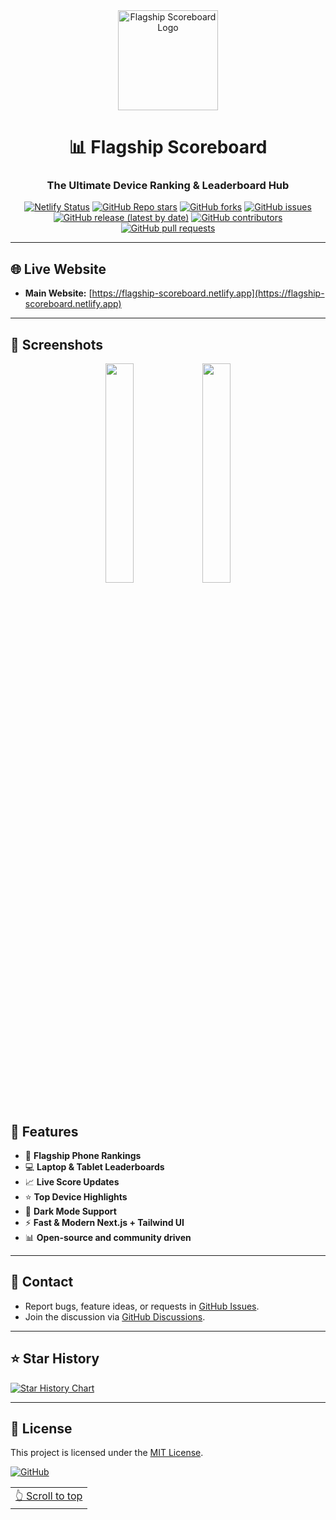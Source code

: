 <div align="center">

<a href="/">
  <img src="https://ik.imagekit.io/dy44khd73/image_1751767380643.jpeg?updatedAt=1751771098088" width="160" height="160" align="center" alt="Flagship Scoreboard Logo">
</a>

# 📊 Flagship Scoreboard

### The Ultimate Device Ranking & Leaderboard Hub

[![Netlify Status](https://api.netlify.com/api/v1/badges/1b0752f1-b003-4a36-b07e-74c5ce255964/deploy-status)](https://app.netlify.com/projects/flagship-scoreboard/deploys)
[![GitHub Repo stars](https://img.shields.io/github/stars/HexaGhost-09/flagship-scoreboard?style=flat&logo=github)](https://github.com/HexaGhost-09/flagship-scoreboard/stargazers)
[![GitHub forks](https://img.shields.io/github/forks/HexaGhost-09/flagship-scoreboard?style=flat&logo=github)](https://github.com/HexaGhost-09/flagship-scoreboard/network)
[![GitHub issues](https://img.shields.io/github/issues/HexaGhost-09/flagship-scoreboard)](https://github.com/HexaGhost-09/flagship-scoreboard/issues)
[![GitHub release (latest by date)](https://img.shields.io/github/v/release/HexaGhost-09/flagship-scoreboard)](https://github.com/HexaGhost-09/flagship-scoreboard/releases)
[![GitHub contributors](https://img.shields.io/github/contributors/HexaGhost-09/flagship-scoreboard)](https://github.com/HexaGhost-09/flagship-scoreboard/graphs/contributors)
[![GitHub pull requests](https://img.shields.io/github/issues-pr/HexaGhost-09/flagship-scoreboard)](https://github.com/HexaGhost-09/flagship-scoreboard/pulls)

</div>

---

## 🌐 Live Website

- **Main Website:** [https://flagship-scoreboard.netlify.app](https://flagship-scoreboard.netlify.app)

---

## 📱 Screenshots

<div align="center">
  <img src="https://ik.imagekit.io/dy44khd73/screenshot1.jpg" width="30%" />
  <img src="https://ik.imagekit.io/dy44khd73/screenshot2.jpg" width="30%" />
  <!-- Add more screenshots if you want -->
</div>

<br>

## 📖 Features

- 📱 **Flagship Phone Rankings**
- 💻 **Laptop & Tablet Leaderboards**
- 📈 **Live Score Updates**
- ⭐ **Top Device Highlights**
- 🌙 **Dark Mode Support**
- ⚡ **Fast & Modern Next.js + Tailwind UI**
- 📊 **Open-source and community driven**

---

## 💬 Contact

- Report bugs, feature ideas, or requests in [GitHub Issues](https://github.com/HexaGhost-09/flagship-scoreboard/issues).
- Join the discussion via [GitHub Discussions](https://github.com/HexaGhost-09/flagship-scoreboard/discussions).

---

## ⭐️ Star History

[![Star History Chart](https://api.star-history.com/svg?repos=HexaGhost-09/flagship-scoreboard&type=Timeline)](https://star-history.com/#HexaGhost-09/flagship-scoreboard&Timeline)

---

## 📃 License

This project is licensed under the [MIT License](https://github.com/HexaGhost-09/flagship-scoreboard/blob/main/LICENSE).

[![GitHub](https://img.shields.io/github/license/HexaGhost-09/flagship-scoreboard?style=for-the-badge)](https://github.com/HexaGhost-09/flagship-scoreboard/blob/main/LICENSE)

<div align="right">
<table><td>
<a href="#start-of-content">👆 Scroll to top</a>
</td></table>
</div>